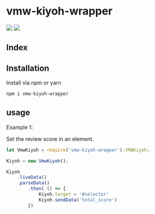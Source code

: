 # vmw-kiyoh-wrapper
[![](https://img.shields.io/npm/dt/vmw-kiyoh-wrapper.svg?style=for-the-badge)](www.npmjs.com/package/vmw-kiyoh-wrapper)
[![](https://img.shields.io/bundlephobia/min/vmw-kiyoh-wrapper.svg?style=for-the-badge)](www.npmjs.com/package/vmw-kiyoh-wrapper)
## Index


## Installation
Install via npm or yarn

```sh
npm i vmw-kiyoh-wrapper
```

## usage

Example 1:

Set the review score in an element.

```js
let VmwKiyoh = require('vmw-kiyoh-wrapper').VMWKiyoh;

Kiyoh = new VmwKiyoh();

Kiyoh
    .liveData()
    .parseData()
        .then( () => {
            Kiyoh.target = '#selector'
            Kiyoh.sendData('total_score')
        })
```
